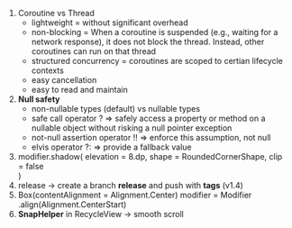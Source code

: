 1. Coroutine vs Thread
    - lightweight = without significant overhead
    - non-blocking = When a coroutine is suspended (e.g., waiting for a network response),
    it does not block the thread. Instead, other coroutines can run on that thread
    - structured concurrency = coroutines are scoped to certian lifecycle contexts
    - easy cancellation
    - easy to read and maintain
2. **Null safety**
    - non-nullable types (default) vs nullable types
    - safe call operator ?
    => safely access a property or method on a nullable object without risking a null pointer
    exception
    - not-null assertion operator !!
    => enforce this assumption, not null
    - elvis operator ?:
    => provide a fallback value
3. modifier.shadow(
elevation = 8.dp,
shape = RoundedCornerShape,
clip = false	
)
4. release -> create a branch **release** and push with **tags** (v1.4)
5. Box(contentAlignment = Alignment.Center)
modifier = Modifier
.align(Alignment.CenterStart)
6. **SnapHelper** in RecycleView -> smooth scroll
